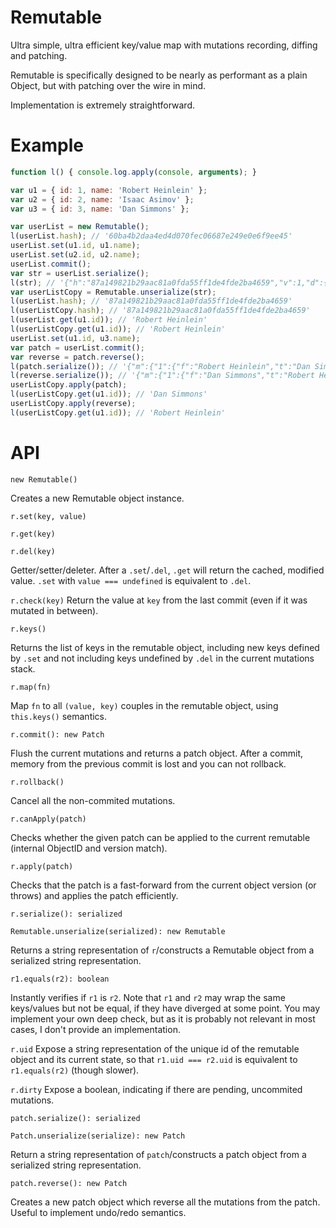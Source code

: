 Remutable
=========

Ultra simple, ultra efficient key/value map with mutations recording, diffing and patching.

Remutable is specifically designed to be nearly as performant as a plain Object, but with patching over the wire in mind.

Implementation is extremely straightforward.

Example
=======
```js
function l() { console.log.apply(console, arguments); }

var u1 = { id: 1, name: 'Robert Heinlein' };
var u2 = { id: 2, name: 'Isaac Asimov' };
var u3 = { id: 3, name: 'Dan Simmons' };

var userList = new Remutable();
l(userList.hash); // '60ba4b2daa4ed4d070fec06687e249e0e6f9ee45'
userList.set(u1.id, u1.name);
userList.set(u2.id, u2.name);
userList.commit();
var str = userList.serialize();
l(str); // '{"h":"87a149821b29aac81a0fda55ff1de4fde2ba4659","v":1,"d":{"1":"Robert Heinlein","2":"Isaac Asimov"}}'
var userListCopy = Remutable.unserialize(str);
l(userList.hash); // '87a149821b29aac81a0fda55ff1de4fde2ba4659'
l(userListCopy.hash); // '87a149821b29aac81a0fda55ff1de4fde2ba4659'
l(userList.get(u1.id)); // 'Robert Heinlein'
l(userListCopy.get(u1.id)); // 'Robert Heinlein'
userList.set(u1.id, u3.name);
var patch = userList.commit();
var reverse = patch.reverse();
l(patch.serialize()); // '{"m":{"1":{"f":"Robert Heinlein","t":"Dan Simmons"}},"f":{"h":"87a149821b29aac81a0fda55ff1de4fde2ba4659","v":1},"t":{"h":"4b550dbd372828c61d38073b617c31cc2c75c936","v":2}}'
l(reverse.serialize()); // '{"m":{"1":{"f":"Dan Simmons","t":"Robert Heinlein"}},"f":{"h":"4b550dbd372828c61d38073b617c31cc2c75c936","v":2},"t":{"h":"56e9e0dabe35ca2ff574d1fd4efe41eb67e209f4","v":3}}'
userListCopy.apply(patch);
l(userListCopy.get(u1.id)); // 'Dan Simmons'
userListCopy.apply(reverse);
l(userListCopy.get(u1.id)); // 'Robert Heinlein'
```


API
===

`new Remutable()`

Creates a new Remutable object instance.

`r.set(key, value)`

`r.get(key)`

`r.del(key)`


Getter/setter/deleter.
After a `.set`/`.del`, `.get` will return the cached, modified value.
`.set` with `value === undefined` is equivalent to `.del`.

`r.check(key)`
Return the value at `key` from the last commit (even if it was mutated in between).

`r.keys()`

Returns the list of keys in the remutable object, including new keys defined by `.set` and not including keys undefined by `.del` in the current mutations stack.

`r.map(fn)`

Map `fn` to all `(value, key)` couples in the remutable object, using `this.keys()` semantics.

`r.commit(): new Patch`

Flush the current mutations and returns a patch object.
After a commit, memory from the previous commit is lost and you can not rollback.

`r.rollback()`

Cancel all the non-commited mutations.

`r.canApply(patch)`

Checks whether the given patch can be applied to the current remutable (internal ObjectID and version match).

`r.apply(patch)`

Checks that the patch is a fast-forward from the current object version (or throws) and applies the patch efficiently.

`r.serialize(): serialized`

`Remutable.unserialize(serialized): new Remutable`

Returns a string representation of `r`/constructs a Remutable object from a serialized string representation.

`r1.equals(r2): boolean`

Instantly verifies if `r1` is `r2`.
Note that `r1` and `r2` may wrap the same keys/values but not be equal, if they have diverged at some point.
You may implement your own deep check, but as it is probably not relevant in most cases, I don't provide an implementation.

`r.uid`
Expose a string representation of the unique id of the remutable object and its current state, so that `r1.uid === r2.uid` is equivalent to `r1.equals(r2)` (though slower).

`r.dirty`
Expose a boolean, indicating if there are pending, uncommited mutations.

`patch.serialize(): serialized`

`Patch.unserialize(serialize): new Patch`

Return a string representation of `patch`/constructs a patch object from a serialized string representation.

`patch.reverse(): new Patch`

Creates a new patch object which reverse all the mutations from the patch. Useful to implement undo/redo semantics.
